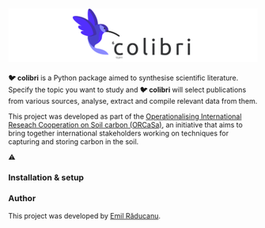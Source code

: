 ![Logo](./logos/banner_colibri.png)
---

 **🐦 colibri** is a Python package aimed to synthesise scientific literature. Specify the topic you want to study and **🐦 colibri** will select publications from various sources, analyse, extract and compile relevant data from them.

This project was developed as part of the [Operationalising International Reseach Cooperation on Soil carbon (ORCaSa)](https://irc-orcasa.eu/), an initiative that aims to bring together international stakeholders working on techniques for capturing and storing carbon in the soil.

:warning: 
### Installation & setup
### Author
This project was developed by [Emil Răducanu](https://github.com/emilraducanu).